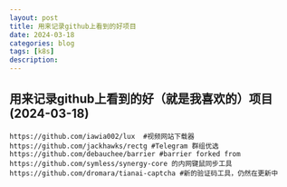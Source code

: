 ```yaml
---
layout: post
title: 用来记录github上看到的好项目
date: 2024-03-18
categories: blog
tags: [k8s]
description: 
---
```


## 用来记录github上看到的好（就是我喜欢的）项目(2024-03-18)

```
https://github.com/iawia002/lux  #视频网站下载器
https://github.com/jackhawks/rectg #Telegram 群组优选
https://github.com/debauchee/barrier #barrier forked from https://github.com/symless/synergy-core 的内网键鼠同步工具
https://github.com/dromara/tianai-captcha #新的验证码工具，仍然在更新中

```
